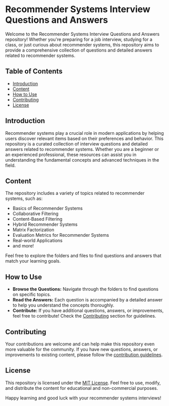 # Recommender Systems Interview Questions and Answers

Welcome to the Recommender Systems Interview Questions and Answers repository! Whether you're preparing for a job interview, studying for a class, or just curious about recommender systems, this repository aims to provide a comprehensive collection of questions and detailed answers related to recommender systems.

## Table of Contents

- [Introduction](#introduction)
- [Content](#content)
- [How to Use](#how-to-use)
- [Contributing](#contributing)
- [License](#license)

## Introduction

Recommender systems play a crucial role in modern applications by helping users discover relevant items based on their preferences and behavior. This repository is a curated collection of interview questions and detailed answers related to recommender systems. Whether you are a beginner or an experienced professional, these resources can assist you in understanding the fundamental concepts and advanced techniques in the field.

## Content

The repository includes a variety of topics related to recommender systems, such as:

- Basics of Recommender Systems
- Collaborative Filtering
- Content-Based Filtering
- Hybrid Recommender Systems
- Matrix Factorization
- Evaluation Metrics for Recommender Systems
- Real-world Applications
- and more!

Feel free to explore the folders and files to find questions and answers that match your learning goals.

## How to Use

- **Browse the Questions:** Navigate through the folders to find questions on specific topics.
- **Read the Answers:** Each question is accompanied by a detailed answer to help you understand the concepts thoroughly.
- **Contribute:** If you have additional questions, answers, or improvements, feel free to contribute! Check the [Contributing](#contributing) section for guidelines.

## Contributing

Your contributions are welcome and can help make this repository even more valuable for the community. If you have new questions, answers, or improvements to existing content, please follow the [contribution guidelines](CONTRIBUTING.md).

## License

This repository is licensed under the [MIT License](LICENSE). Feel free to use, modify, and distribute the content for educational and non-commercial purposes.

Happy learning and good luck with your recommender systems interviews!
